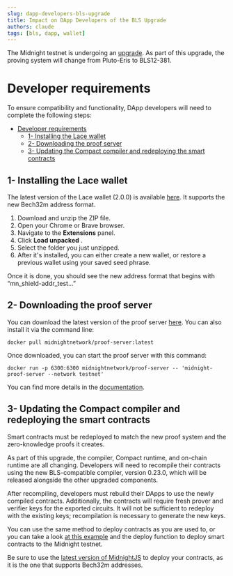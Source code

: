 ```yaml
---
slug: dapp-developers-bls-upgrade
title: Impact on DApp Developers of the BLS Upgrade
authors: claude
tags: [bls, dapp, wallet]
---
```


The Midnight testnet is undergoing an [upgrade](https://midnight.network/blog/upcoming-testnet-02-upgrade-all-you-need-to-know). As part of this upgrade, the proving system will change from Pluto-Eris to BLS12-381.

# Developer requirements
To ensure compatibility and functionality, DApp developers will need to complete the following steps:

- [Developer requirements](#developer-requirements)
  - [1- Installing the Lace wallet](#1--installing-the-lace-wallet)
  - [2- Downloading the proof server](#2--downloading-the-proof-server)
  - [3- Updating the Compact compiler and redeploying the smart contracts](#3--updating-the-compact-compiler-and-redeploying-the-smart-contracts)

## 1- Installing the Lace wallet
The latest version of the Lace wallet (2.0.0) is available [here](https://docs.midnight.network/relnotes/lace). It supports the new Bech32m address format.  

1. Download and unzip the ZIP file.
2. Open your Chrome or Brave browser.
3. Navigate to the **Extensions** panel.
4. Click **Load unpacked** .
5. Select the folder you just unzipped.
6. After it's installed, you can either create a new wallet, or restore a previous wallet using your saved seed phrase.

Once it is done, you should see the new address format that begins with “mn_shield-addr_test…”

## 2- Downloading the proof server
You can download the latest version of the proof server [here](https://docs.midnight.network/relnotes/proof-server).
You can also install it via the command line: 
```
docker pull midnightnetwork/proof-server:latest
```  

Once downloaded, you can start the proof server with this command:
```
docker run -p 6300:6300 midnightnetwork/proof-server -- 'midnight-proof-server --network testnet'
```  

You can find more details in the [documentation](https://docs.midnight.network/develop/tutorial/using/proof-server).

## 3- Updating the Compact compiler and redeploying the smart contracts
Smart contracts must be redeployed to match the new proof system and the zero-knowledge proofs it creates.  

As part of this upgrade, the compiler, Compact runtime, and on-chain runtime are all changing. Developers will need to recompile their contracts using the new BLS-compatible compiler, version 0.23.0, which will be released alongside the other upgraded components.  

After recompiling, developers must rebuild their DApps to use the newly compiled contracts. Additionally, the contracts will require fresh prover and verifier keys for the exported circuits. It will not be sufficient to redeploy with the existing keys; recompilation is necessary to generate the new keys.  

You can use the same method to deploy contracts as you are used to, or you can take a look [at this example](https://github.com/midnightntwrk/example-counter/blob/1babbcb377317ba705c26545a6808deea7a39975/counter-cli/src/api.ts#L90) and the deploy function to deploy smart contracts to the Midnight testnet.  

Be sure to use the [latest version of MidnightJS](https://docs.midnight.network/relnotes/midnight-js) to deploy your contracts, as it is the one that supports Bech32m addresses.
